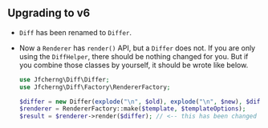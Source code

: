 ## Upgrading to v6

- `Diff` has been renamed to `Differ`.
- Now a `Renderer` has `render()` API, but a `Differ` does not.
  If you are only using the `DiffHelper`, there should be nothing changed for you.
  But if you combine those classes by yourself, it should be wrote like below.

  ```php
  use Jfcherng\Diff\Differ;
  use Jfcherng\Diff\Factory\RendererFactory;
  
  $differ = new Differ(explode("\n", $old), explode("\n", $new), $diffOptions);
  $renderer = RendererFactory::make($template, $templateOptions);
  $result = $renderer->render($differ); // <-- this has been changed
  ```
